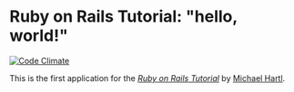 # Ruby on Rails Tutorial: "hello, world!"

[![Code Climate](https://codeclimate.com/github/nickbdyer/rails_helloapp/badges/gpa.svg)](https://codeclimate.com/github/nickbdyer/rails_helloapp)

This is the first application for the
[*Ruby on Rails Tutorial*](http://www.railstutorial.org/)
by [Michael Hartl](http://www.michaelhartl.com/).
